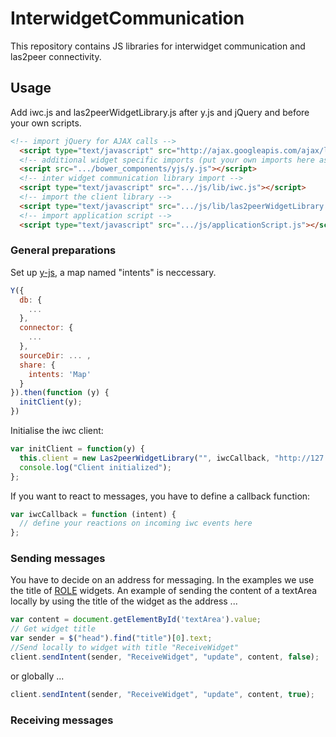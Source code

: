 # InterwidgetCommunication
This repository contains JS libraries for interwidget communication and las2peer connectivity.

## Usage
Add iwc.js and las2peerWidgetLibrary.js after y.js and jQuery and before your own scripts.
```html
<!-- import jQuery for AJAX calls -->
  <script type="text/javascript" src="http://ajax.googleapis.com/ajax/libs/jquery/2.1.1/jquery.min.js"></script>
  <!-- additional widget specific imports (put your own imports here as well) -->
  <script src=".../bower_components/yjs/y.js"></script>
  <!-- inter widget communication library import -->
  <script type="text/javascript" src=".../js/lib/iwc.js"></script>
  <!-- import the client library -->
  <script type="text/javascript" src=".../js/lib/las2peerWidgetLibrary.js"></script>
  <!-- import application script -->
  <script type="text/javascript" src=".../js/applicationScript.js"></script>
```

### General preparations
Set up [y-js](https://github.com/y-js/yjs), a map named "intents" is neccessary.
```javascript
Y({
  db: {
    ...
  },
  connector: {
    ...
  },
  sourceDir: ... ,
  share: {
    intents: 'Map'
  }
}).then(function (y) {
  initClient(y);
})
```

Initialise the iwc client:
```javascript
var initClient = function(y) {
  this.client = new Las2peerWidgetLibrary("", iwcCallback, "http://127.0.0.1:8073", y);
  console.log("Client initialized");
};
```

If you want to react to messages, you have to define a callback function:
```javascript
var iwcCallback = function (intent) {
  // define your reactions on incoming iwc events here 
};
```

### Sending messages
You have to decide on an address for messaging. In the examples we use the title of [ROLE](https://github.com/rwth-acis/ROLE-SDK) widgets.
An example of sending the content of a textArea locally by using the title of the widget as the address ...
```javascript
var content = document.getElementById('textArea').value;
// Get widget title
var sender = $("head").find("title")[0].text;
//Send locally to widget with title "ReceiveWidget"
client.sendIntent(sender, "ReceiveWidget", "update", content, false);
```

or globally ...
```javascript
client.sendIntent(sender, "ReceiveWidget", "update", content, true);
```

### Receiving messages
